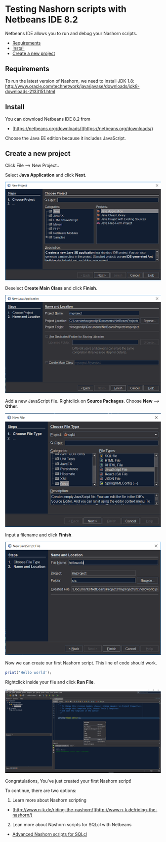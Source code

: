 # Testing Nashorn scripts with Netbeans IDE 8.2

Netbeans IDE allows you to run and debug your Nashorn scripts.

* [Requirements](#requirements)
* [Install](#install)
* [Create a new project](#create-a-new-project)

## Requirements
To run the latest version of Nashorn, we need to install JDK 1.8: http://www.oracle.com/technetwork/java/javase/downloads/jdk8-downloads-2133151.html


## Install

You can download Netbeans IDE 8.2 from 
- [https://netbeans.org/downloads/](https://netbeans.org/downloads/)

Choose the Java EE edition because it includes JavaScript.

## Create a new project

Click File --> New Project..

Select **Java Application** and click **Next**.

![New project - step 1](../img/new_project1.PNG)

Deselect **Create Main Class** and click **Finish**.

![New project - step 2](../img/new_project2.PNG)

Add a new JavaScript file. Rightclick on **Source Packages**.
Choose **New** --> **Other**.

![New project - add file](../img/add_script.png)

Input a filename and click **Finish**.

![New project - create file](../img/add_js_file.PNG)

Now we can create our first Nashorn script. This line of code should work.

```javascript
print('Hello world');
```
Rightclick inside your file and click **Run File**.

![New project - run file](../img/run_script.png)

Congratulations, You've just created your first Nashorn script!

To continue, there are two options:

1. Learn more about Nashorn scripting
- [http://www.n-k.de/riding-the-nashorn/](http://www.n-k.de/riding-the-nashorn/)

2. Lean more about Nashorn scripts for SQLcl with Netbeans
- [Advanced Nashorn scripts for SQLcl](./testing-nashorn-scripts-with-netbeans-ide)

